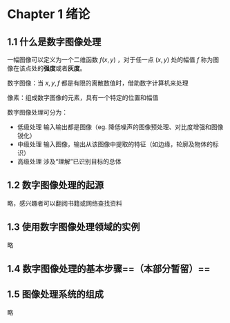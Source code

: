 # Chapter 1 绪论

## 1.1 什么是数字图像处理

一幅图像可以定义为一个二维函数 $`f(x,y)`$ ，对于任一点 $`(x,y)`$ 处的幅值 $`f`$ 称为图像在该点处的**强度**或者**灰度**。

数字图像：当 $`x,y,f`$ 都是有限的离散数值时，借助数字计算机来处理

像素：组成数字图像的元素，具有一个特定的位置和幅值

数字图像处理可分为：
* 低级处理
  输入输出都是图像（eg. 降低噪声的图像预处理、对比度增强和图像锐化）
* 中级处理
  输入图像，输出从该图像中提取的特征（如边缘，轮廓及物体的标识）
* 高级处理
  涉及“理解”已识别目标的总体

## 1.2 数字图像处理的起源

略，感兴趣者可以翻阅书籍或网络查找资料

## 1.3 使用数字图像处理领域的实例

略

## 1.4 数字图像处理的基本步骤==（本部分暂留）==

## 1.5 图像处理系统的组成

略